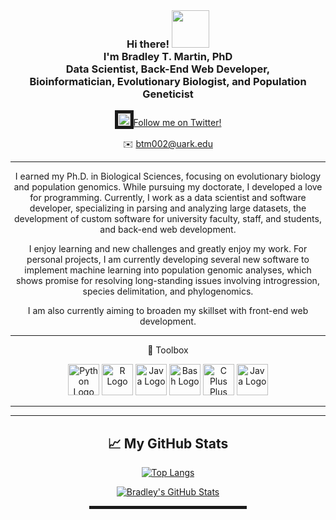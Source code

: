 <!--
**btmartin721/btmartin721** is a ✨ _special_ ✨ repository because its `README.md` (this file) appears on your GitHub profile.
-->

<div align="center">
  

  <br>
  
<h3>Hi there! <img src="https://media.giphy.com/media/qQh0DBncuFJwQ/giphy.gif" width="60px"><br>I'm Bradley T. Martin, PhD<br>Data Scientist, Back-End Web Developer, <br>Bioinformatician, Evolutionary Biologist, and Population Geneticist<br></h3>

<a href="https://twitter.com/turtlePowerYo" target="_blank"><img src="https://cdn.worldvectorlogo.com/logos/twitter-4.svg" 
alt="Twitter URL" width="20" height="20" border="5" /></a>[Follow me on Twitter!](https://twitter.com/turtlePowerYo)

✉️ btm002@uark.edu  

----------

I earned my Ph.D. in Biological Sciences, focusing on evolutionary biology and population genomics. While pursuing my doctorate, I developed a love for programming. Currently, I work as a data scientist and software developer, specializing in parsing and analyzing large datasets, the development of custom software for university faculty, staff, and students, and back-end web development.

I enjoy learning and new challenges and greatly enjoy my work. For personal projects, I am currently developing several new software to implement machine learning into population genomic analyses, which shows promise for resolving long-standing issues involving introgression, species delimitation, and phylogenomics.

I am also currently aiming to broaden my skillset with front-end web development.

----------

🧰 Toolbox

<img src="https://cdn.worldvectorlogo.com/logos/python-4.svg" alt="Python Logo" width="50" height="50"/> <img src="https://cdn.worldvectorlogo.com/logos/r-lang.svg" alt="R Logo" width="50" height="50"/> <img src="https://cdn.worldvectorlogo.com/logos/java-4.svg" alt="Java Logo" width="50" height="50"/> <img src="https://cdn.worldvectorlogo.com/logos/bash-1.svg" alt="Bash Logo" width="50" height="50"/> <img src="https://cdn.worldvectorlogo.com/logos/c.svg" alt="C Plus Plus Logo" width="50" height="50"/> <img src="https://cdn.worldvectorlogo.com/logos/aws-2.svg" alt="Java Logo" width="50" height="50"/>


----------


--------

## &#x1f4c8; My GitHub Stats

[![Top Langs](https://github-readme-stats.vercel.app/api/top-langs/?username=btmartin721&&theme=radical)](https://github.com/anuraghazra/github-readme-stats)

[![Bradley's GitHub Stats](https://github-readme-stats.vercel.app/api?username=btmartin721&theme=radical)](https://github.com/anuraghazra/github-readme-stats)


<hr width="50%" style="height:5px;">
